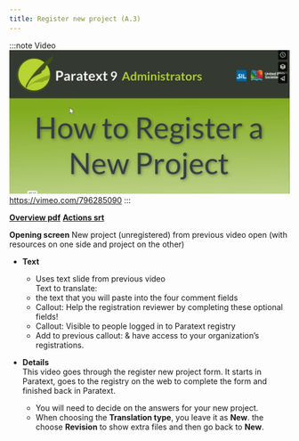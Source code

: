 ```yaml
---
title: Register new project (A.3)
---
```


:::note Video
[![ ](media/A.3.png)](https://vimeo.com/796285090)  
https://vimeo.com/796285090
:::

[**Overview pdf**](https://drive.google.com/file/d/1JGg6y_Fw7ETkx8LAStJyH0Nh-ZYCC9uH/view?usp=share_link) [**Actions srt**](https://drive.google.com/file/d/1JGg6y_Fw7ETkx8LAStJyH0Nh-ZYCC9uH/view?usp=share_link)

**Opening screen** New project (unregistered) from previous video open (with resources on one side and project on the other)

- **Text** 

  - Uses text slide from previous video  
Text to translate:
  - the text that you will paste into the four comment fields
  - Callout: Help the registration reviewer by completing these optional fields!
  - Callout: Visible to people logged in to Paratext registry
  - Add to previous callout: & have access to your organization’s registrations.

- **Details**  
This video goes through the register new project form. It starts in Paratext, goes to the registry on the web to complete the form and finished back in Paratext.
  - You will need to decide on the answers for  your new project.
  - When choosing the **Translation type**, you leave it as **New**.
the choose **Revision** to show extra files and then go back to **New**.
